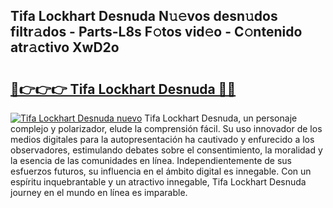 ## Tifa Lockhart Desnuda N𝚞𝚎vos desn𝚞dos filtr𝚊dos - Parts-L8s F𝚘tos vid𝚎o - C𝚘ntenido atr𝚊ctivo XwD2o

# <h2><a href="http://mb05wy.tromn.icu/?c=Tifa+Lockhart+Desnuda">🔗👉👉👉 Tifa Lockhart Desnuda 🔗🔗</a></h2>

[![Tifa Lockhart Desnuda nuevo](https://i.imgur.com/pEAQMta.gif)](http://mb05wy.tromn.icu/?c=Tifa+Lockhart+Desnuda)
Tifa Lockhart Desnuda, un personaje complejo y polarizador, elude la comprensión fácil. Su uso innovador de los medios digitales para la autopresentación ha cautivado y enfurecido a los observadores, estimulando debates sobre el consentimiento, la moralidad y la esencia de las comunidades en línea. Independientemente de sus esfuerzos futuros, su influencia en el ámbito digital es innegable. Con un espíritu inquebrantable y un atractivo innegable, Tifa Lockhart Desnuda journey en el mundo en línea es imparable.
